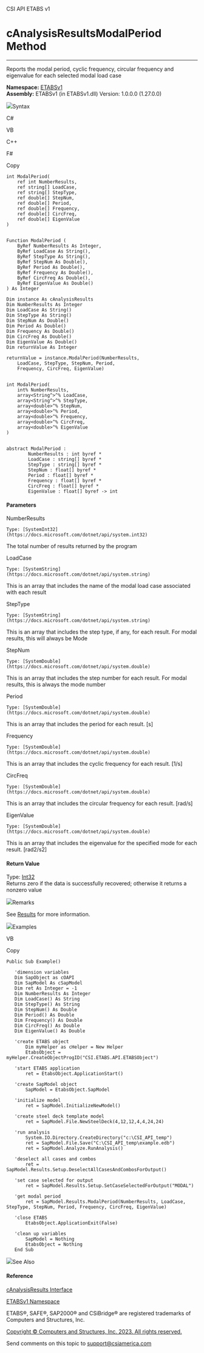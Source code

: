 ﻿

CSI API ETABS v1

# cAnalysisResultsModalPeriod Method  
  
---  
  
Reports the modal period, cyclic frequency, circular frequency and eigenvalue
for each selected modal load case

**Namespace:** [ETABSv1](2780f1b8-2033-5289-2298-1cdb2a7508d9.htm)  
**Assembly:** ETABSv1 (in ETABSv1.dll) Version: 1.0.0.0 (1.27.0.0)

![](../icons/SectionExpanded.png)Syntax

C#

VB

C++

F#

Copy

    
    
    int ModalPeriod(
    	ref int NumberResults,
    	ref string[] LoadCase,
    	ref string[] StepType,
    	ref double[] StepNum,
    	ref double[] Period,
    	ref double[] Frequency,
    	ref double[] CircFreq,
    	ref double[] EigenValue
    )
    
    
    Function ModalPeriod ( 
    	ByRef NumberResults As Integer,
    	ByRef LoadCase As String(),
    	ByRef StepType As String(),
    	ByRef StepNum As Double(),
    	ByRef Period As Double(),
    	ByRef Frequency As Double(),
    	ByRef CircFreq As Double(),
    	ByRef EigenValue As Double()
    ) As Integer
    
    Dim instance As cAnalysisResults
    Dim NumberResults As Integer
    Dim LoadCase As String()
    Dim StepType As String()
    Dim StepNum As Double()
    Dim Period As Double()
    Dim Frequency As Double()
    Dim CircFreq As Double()
    Dim EigenValue As Double()
    Dim returnValue As Integer
    
    returnValue = instance.ModalPeriod(NumberResults, 
    	LoadCase, StepType, StepNum, Period, 
    	Frequency, CircFreq, EigenValue)
    
    
    int ModalPeriod(
    	int% NumberResults, 
    	array<String^>^% LoadCase, 
    	array<String^>^% StepType, 
    	array<double>^% StepNum, 
    	array<double>^% Period, 
    	array<double>^% Frequency, 
    	array<double>^% CircFreq, 
    	array<double>^% EigenValue
    )
    
    
    abstract ModalPeriod : 
            NumberResults : int byref * 
            LoadCase : string[] byref * 
            StepType : string[] byref * 
            StepNum : float[] byref * 
            Period : float[] byref * 
            Frequency : float[] byref * 
            CircFreq : float[] byref * 
            EigenValue : float[] byref -> int 
    

#### Parameters

NumberResults

    Type: [SystemInt32](https://docs.microsoft.com/dotnet/api/system.int32)  
The total number of results returned by the program

LoadCase

    Type: [SystemString](https://docs.microsoft.com/dotnet/api/system.string)  
This is an array that includes the name of the modal load case associated with
each result

StepType

    Type: [SystemString](https://docs.microsoft.com/dotnet/api/system.string)  
This is an array that includes the step type, if any, for each result. For
modal results, this will always be Mode

StepNum

    Type: [SystemDouble](https://docs.microsoft.com/dotnet/api/system.double)  
This is an array that includes the step number for each result. For modal
results, this is always the mode number

Period

    Type: [SystemDouble](https://docs.microsoft.com/dotnet/api/system.double)  
This is an array that includes the period for each result. [s]

Frequency

    Type: [SystemDouble](https://docs.microsoft.com/dotnet/api/system.double)  
This is an array that includes the cyclic frequency for each result. [1/s]

CircFreq

    Type: [SystemDouble](https://docs.microsoft.com/dotnet/api/system.double)  
This is an array that includes the circular frequency for each result. [rad/s]

EigenValue

    Type: [SystemDouble](https://docs.microsoft.com/dotnet/api/system.double)  
This is an array that includes the eigenvalue for the specified mode for each
result. [rad2/s2]

#### Return Value

Type: [Int32](https://docs.microsoft.com/dotnet/api/system.int32)  
Returns zero if the data is successfully recovered; otherwise it returns a
nonzero value

![](../icons/SectionExpanded.png)Remarks

See [Results](0c2bc8bd-2382-75be-9075-b0a8245283c3.htm) for more information.

![](../icons/SectionExpanded.png)Examples

VB

Copy

    
    
    Public Sub Example()
    
       'dimension variables
       Dim SapObject as cOAPI
       Dim SapModel As cSapModel
       Dim ret As Integer = -1
       Dim NumberResults As Integer
       Dim LoadCase() As String
       Dim StepType() As String
       Dim StepNum() As Double
       Dim Period() As Double
       Dim Frequency() As Double
       Dim CircFreq() As Double
       Dim EigenValue() As Double
    
       'create ETABS object
           Dim myHelper as cHelper = New Helper
           EtabsObject = myHelper.CreateObjectProgID("CSI.ETABS.API.ETABSObject")
    
       'start ETABS application
           ret = EtabsObject.ApplicationStart()
    
       'create SapModel object
           SapModel = EtabsObject.SapModel
    
       'initialize model
           ret = SapModel.InitializeNewModel()
    
       'create steel deck template model
           ret = SapModel.File.NewSteelDeck(4,12,12,4,4,24,24)
    
       'run analysis
           System.IO.Directory.CreateDirectory("c:\CSI_API_temp")
           ret = SapModel.File.Save("C:\CSI_API_temp\example.edb")
           ret = SapModel.Analyze.RunAnalysis()
    
       'deselect all cases and combos
           ret = SapModel.Results.Setup.DeselectAllCasesAndCombosForOutput()
    
       'set case selected for output
           ret = SapModel.Results.Setup.SetCaseSelectedForOutput("MODAL")
    
       'get modal period
           ret = SapModel.Results.ModalPeriod(NumberResults, LoadCase, StepType, StepNum, Period, Frequency, CircFreq, EigenValue)
    
       'close ETABS
           EtabsObject.ApplicationExit(False)
    
       'clean up variables
           SapModel = Nothing
           EtabsObject = Nothing
       End Sub

![](../icons/SectionExpanded.png)See Also

#### Reference

[cAnalysisResults Interface](b64f2f6e-9759-e542-faf2-0905474a04a7.htm)

[ETABSv1 Namespace](2780f1b8-2033-5289-2298-1cdb2a7508d9.htm)

ETABS®, SAFE®, SAP2000® and CSiBridge® are registered trademarks of Computers
and Structures, Inc.  

[Copyright © Computers and Structures, Inc. 2023. All rights
reserved.](http://www.csiamerica.com)

Send comments on this topic to
[support@csiamerica.com](mailto:support%40csiamerica.com?Subject=CSI%20API%20ETABS%20v1)

